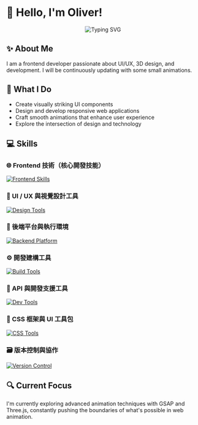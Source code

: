# 👋 Hello, I'm Oliver! 

<div align="center">
  <img src="https://readme-typing-svg.herokuapp.com?font=Fira+Code&pause=1000&color=6A5ACD&center=true&vCenter=true&width=435&lines=Frontend+Developer;UI%2FUX+Enthusiast;Creative+Animator;Always+Learning" alt="Typing SVG" />
</div>

## ✨ About Me
I am a frontend developer passionate about UI/UX, 3D design, and development. I will be continuously updating with some small animations.

## 🚀 What I Do
- Create visually striking UI components
- Design and develop responsive web applications
- Craft smooth animations that enhance user experience
- Explore the intersection of design and technology

## 💻 Skills

### 🌐 Frontend 技術（核心開發技能）  
[![Frontend Skills](https://skillicons.dev/icons?i=html,css,js,ts,react,vue,redux,threejs)](https://skillicons.dev)

### 🎨 UI / UX 與視覺設計工具  
[![Design Tools](https://skillicons.dev/icons?i=figma,ps,ai,blender)](https://skillicons.dev)

### 🧱 後端平台與執行環境  
[![Backend Platform](https://skillicons.dev/icons?i=nodejs)](https://skillicons.dev)

### ⚙️ 開發建構工具  
[![Build Tools](https://skillicons.dev/icons?i=vite,pnpm,webpack)](https://skillicons.dev)

### 🧪 API 與開發支援工具  
[![Dev Tools](https://skillicons.dev/icons?i=postman,docker)](https://skillicons.dev)

### 🎨 CSS 框架與 UI 工具包  
[![CSS Tools](https://skillicons.dev/icons?i=tailwind,sass,bootstrap)](https://skillicons.dev)

### 🗃️ 版本控制與協作  
[![Version Control](https://skillicons.dev/icons?i=git,github)](https://skillicons.dev)


## 🔍 Current Focus
I'm currently exploring advanced animation techniques with GSAP and Three.js, constantly pushing the boundaries of what's possible in web animation.
